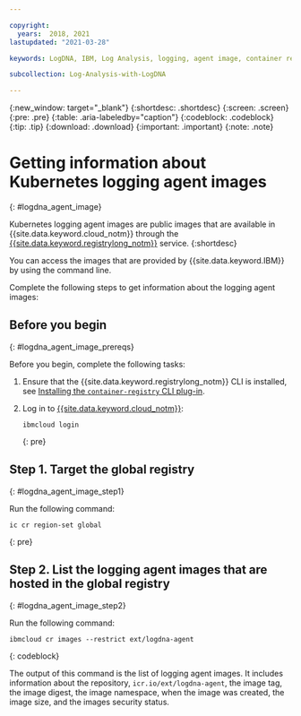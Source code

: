 ```yaml
---

copyright:
  years:  2018, 2021
lastupdated: "2021-03-28"

keywords: LogDNA, IBM, Log Analysis, logging, agent image, container registry, icr

subcollection: Log-Analysis-with-LogDNA

---
```


{:new_window: target="_blank"}
{:shortdesc: .shortdesc}
{:screen: .screen}
{:pre: .pre}
{:table: .aria-labeledby="caption"}
{:codeblock: .codeblock}
{:tip: .tip}
{:download: .download}
{:important: .important}
{:note: .note}

# Getting information about Kubernetes logging agent images 
{: #logdna_agent_image}

Kubernetes logging agent images are public images that are available in {{site.data.keyword.cloud_notm}} through the [{{site.data.keyword.registrylong_notm}}](/docs/Registry?topic=Registry-getting-started) service.
{:shortdesc}

You can access the images that are provided by {{site.data.keyword.IBM}} by using the command line.

Complete the following steps to get information about the logging agent images:

## Before you begin
{: #logdna_agent_image_prereqs}

Before you begin, complete the following tasks:

1. Ensure that the {{site.data.keyword.registrylong_notm}} CLI is installed, see [Installing the `container-registry` CLI plug-in](/docs/Registry?topic=Registry-registry_setup_cli_namespace#cli_namespace_registry_cli_install).

2. Log in to [{{site.data.keyword.cloud_notm}}](/docs/cli?topic=cli-ibmcloud_cli#ibmcloud_login):

    ```
    ibmcloud login
    ```
    {: pre}


## Step 1. Target the global registry
{: #logdna_agent_image_step1}

Run the following command:

```
ic cr region-set global
```
{: pre}



## Step 2. List the logging agent images that are hosted in the global registry
{: #logdna_agent_image_step2}

Run the following command:

```
ibmcloud cr images --restrict ext/logdna-agent
```
{: codeblock}

The output of this command is the list of logging agent images. It includes information about the repository, `icr.io/ext/logdna-agent`, the image tag, the image digest, the image namespace, when the image was created, the image size, and the images security status.

